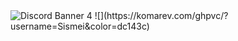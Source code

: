 <img src="https://discordapp.com/api/guilds/791656707930849311/widget.png?style=banner4" alt="Discord Banner 4"/>
![](https://komarev.com/ghpvc/?username=Sismei&color=dc143c)
